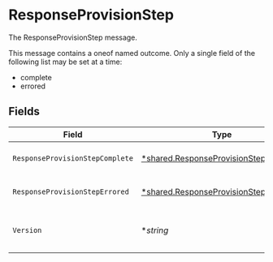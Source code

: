 # ResponseProvisionStep

The ResponseProvisionStep message.

This message contains a oneof named outcome. Only a single field of the following list may be set at a time:
  - complete
  - errored



## Fields

| Field                                                                                                           | Type                                                                                                            | Required                                                                                                        | Description                                                                                                     |
| --------------------------------------------------------------------------------------------------------------- | --------------------------------------------------------------------------------------------------------------- | --------------------------------------------------------------------------------------------------------------- | --------------------------------------------------------------------------------------------------------------- |
| `ResponseProvisionStepComplete`                                                                                 | [*shared.ResponseProvisionStepComplete](../../../pkg/models/shared/responseprovisionstepcomplete.md)            | :heavy_minus_sign:                                                                                              | The ResponseProvisionStepComplete message.                                                                      |
| `ResponseProvisionStepErrored`                                                                                  | [*shared.ResponseProvisionStepErrored](../../../pkg/models/shared/responseprovisionsteperrored.md)              | :heavy_minus_sign:                                                                                              | The ResponseProvisionStepErrored message.                                                                       |
| `Version`                                                                                                       | **string*                                                                                                       | :heavy_minus_sign:                                                                                              | version contains the constant value "v1". Future versions of the Webhook Response<br/> will use a different string. |